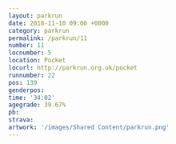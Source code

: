 ```yaml
---
layout: parkrun
date: 2018-11-10 09:00 +0000
category: parkrun
permalink: /parkrun/11
number: 11
locnumber: 5
location: Pocket
locurl: http://parkrun.org.uk/pocket
runnumber: 22
pos: 139
genderpos: 
time: '34:02'
agegrade: 39.67%
pb: 
strava: 
artwork: '/images/Shared Content/parkrun.png'
---
```

